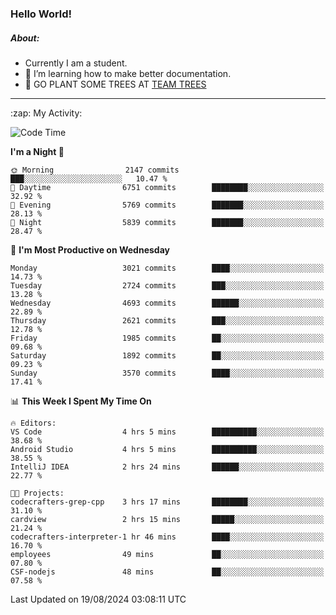 ### Hello World!

##### About:
- Currently I am a student.
- 🌱 I’m learning how to make better documentation.
- 🌱 GO PLANT SOME TREES AT [TEAM TREES](https://teamtrees.org/)

---
  <summary>:zap: My Activity:</summary>
  
<!--START_SECTION:waka-->
![Code Time](http://img.shields.io/badge/Code%20Time-1%2C412%20hrs%2037%20mins-blue)

**I'm a Night 🦉** 

```text
🌞 Morning                2147 commits        ███░░░░░░░░░░░░░░░░░░░░░░   10.47 % 
🌆 Daytime                6751 commits        ████████░░░░░░░░░░░░░░░░░   32.92 % 
🌃 Evening                5769 commits        ███████░░░░░░░░░░░░░░░░░░   28.13 % 
🌙 Night                  5839 commits        ███████░░░░░░░░░░░░░░░░░░   28.47 % 
```
📅 **I'm Most Productive on Wednesday** 

```text
Monday                   3021 commits        ████░░░░░░░░░░░░░░░░░░░░░   14.73 % 
Tuesday                  2724 commits        ███░░░░░░░░░░░░░░░░░░░░░░   13.28 % 
Wednesday                4693 commits        ██████░░░░░░░░░░░░░░░░░░░   22.89 % 
Thursday                 2621 commits        ███░░░░░░░░░░░░░░░░░░░░░░   12.78 % 
Friday                   1985 commits        ██░░░░░░░░░░░░░░░░░░░░░░░   09.68 % 
Saturday                 1892 commits        ██░░░░░░░░░░░░░░░░░░░░░░░   09.23 % 
Sunday                   3570 commits        ████░░░░░░░░░░░░░░░░░░░░░   17.41 % 
```


📊 **This Week I Spent My Time On** 

```text
🔥 Editors: 
VS Code                  4 hrs 5 mins        ██████████░░░░░░░░░░░░░░░   38.68 % 
Android Studio           4 hrs 5 mins        ██████████░░░░░░░░░░░░░░░   38.55 % 
IntelliJ IDEA            2 hrs 24 mins       ██████░░░░░░░░░░░░░░░░░░░   22.77 % 

🐱‍💻 Projects: 
codecrafters-grep-cpp    3 hrs 17 mins       ████████░░░░░░░░░░░░░░░░░   31.10 % 
cardview                 2 hrs 15 mins       █████░░░░░░░░░░░░░░░░░░░░   21.24 % 
codecrafters-interpreter-1 hr 46 mins        ████░░░░░░░░░░░░░░░░░░░░░   16.70 % 
employees                49 mins             ██░░░░░░░░░░░░░░░░░░░░░░░   07.80 % 
CSF-nodejs               48 mins             ██░░░░░░░░░░░░░░░░░░░░░░░   07.58 % 
```


 Last Updated on 19/08/2024 03:08:11 UTC
<!--END_SECTION:waka-->
